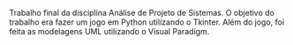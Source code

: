 Trabalho final da disciplina Análise de Projeto de Sistemas.
O objetivo do trabalho era fazer um jogo em Python utilizando o Tkinter. Além do jogo, foi feita as modelagens UML utilizando o Visual Paradigm.
